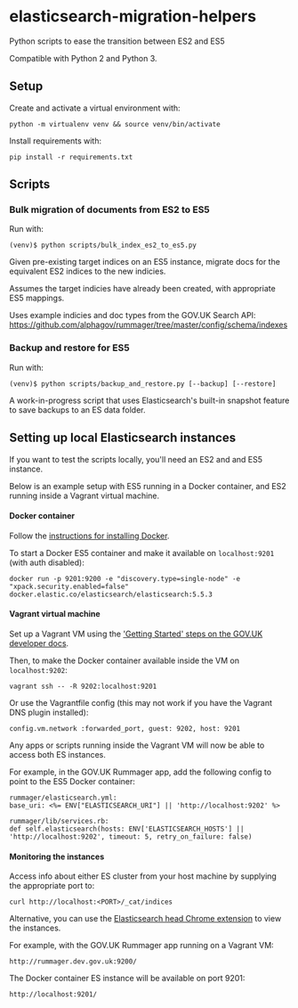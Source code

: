 # elasticsearch-migration-helpers
Python scripts to ease the transition between ES2 and ES5

Compatible with Python 2 and Python 3.

## Setup

Create and activate a virtual environment with:

    python -m virtualenv venv && source venv/bin/activate

Install requirements with:

    pip install -r requirements.txt
    
   
## Scripts
 
### Bulk migration of documents from ES2 to ES5

Run with:

    (venv)$ python scripts/bulk_index_es2_to_es5.py

Given pre-existing target indices on an ES5 instance, migrate docs for the equivalent ES2 indices to the new indicies.

Assumes the target indicies have already been created, with appropriate ES5 mappings.

Uses example indicies and doc types from the GOV.UK Search API:
https://github.com/alphagov/rummager/tree/master/config/schema/indexes 

### Backup and restore for ES5

Run with:

    (venv)$ python scripts/backup_and_restore.py [--backup] [--restore]

A work-in-progress script that uses Elasticsearch's built-in snapshot feature to save backups to an ES data folder.

## Setting up local Elasticsearch instances

If you want to test the scripts locally, you'll need an ES2 and and ES5 instance.

Below is an example setup with ES5 running in a Docker container, and ES2 running inside a Vagrant virtual machine.

#### Docker container

Follow the [instructions for installing Docker](https://docs.docker.com/install/).

To start a Docker ES5 container and make it available on `localhost:9201` (with auth disabled):

    docker run -p 9201:9200 -e "discovery.type=single-node" -e "xpack.security.enabled=false" docker.elastic.co/elasticsearch/elasticsearch:5.5.3

#### Vagrant virtual machine

Set up a Vagrant VM using the ['Getting Started' steps on the GOV.UK developer docs](https://docs.publishing.service.gov.uk/manual/get-started.html).

Then, to make the Docker container available inside the VM on `localhost:9202`:

    vagrant ssh -- -R 9202:localhost:9201

Or use the Vagrantfile config (this may not work if you have the Vagrant DNS plugin installed):

    config.vm.network :forwarded_port, guest: 9202, host: 9201

Any apps or scripts running inside the Vagrant VM will now be able to access both ES instances.

For example, in the GOV.UK Rummager app, add the following config to point to the ES5 Docker container:

    rummager/elasticsearch.yml:
	base_uri: <%= ENV["ELASTICSEARCH_URI"] || 'http://localhost:9202' %>

    rummager/lib/services.rb:
    def self.elasticsearch(hosts: ENV['ELASTICSEARCH_HOSTS'] || 'http://localhost:9202', timeout: 5, retry_on_failure: false)

#### Monitoring the instances

Access info about either ES cluster from your host machine by supplying the appropriate port to:

    curl http://localhost:<PORT>/_cat/indices

Alternative, you can use the [Elasticsearch head Chrome extension](https://chrome.google.com/webstore/detail/elasticsearch-head/ffmkiejjmecolpfloofpjologoblkegm) to view the instances.

For example, with the GOV.UK Rummager app running on a Vagrant VM:

    http://rummager.dev.gov.uk:9200/

The Docker container ES instance will be available on port 9201:

    http://localhost:9201/
